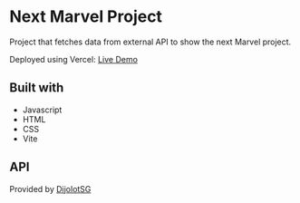 # Next Marvel Project

Project that fetches data from external API to show the next Marvel project.

Deployed using Vercel: [Live Demo](https://next-marvel-project.vercel.app/)

## Built with  
- Javascript  
- HTML  
- CSS    
- Vite

## API
Provided by [DijolotSG](https://github.com/DiljotSG/MCU-Countdown)
